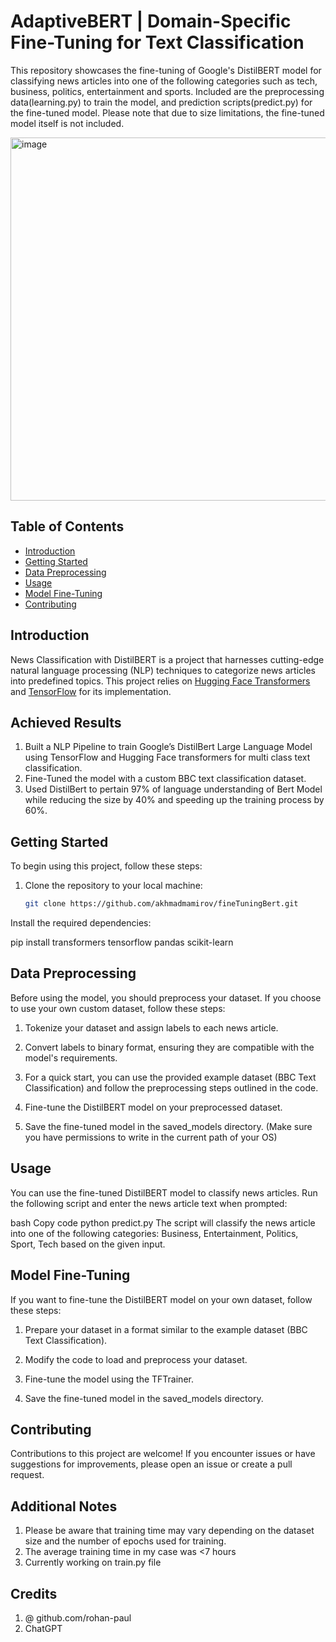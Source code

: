 # AdaptiveBERT |  Domain-Specific Fine-Tuning for Text Classification

This repository showcases the fine-tuning of Google's DistilBERT model for classifying news articles into one of the following categories such as tech, business, politics, entertainment and sports. Included are the preprocessing data(learning.py) to train the model, and prediction scripts(predict.py) for the fine-tuned model. Please note that due to size limitations, the fine-tuned model itself is not included.

<img width="581" alt="image" src="https://github.com/akhmadmamirov/fineTuningBert/assets/105142060/e6357cd2-3d88-465c-a0cd-a2117765fe3f">


## Table of Contents

- [Introduction](#introduction)
- [Getting Started](#getting-started)
- [Data Preprocessing](#data-preprocessing)
- [Usage](#usage)
- [Model Fine-Tuning](#model-fine-tuning)
- [Contributing](#contributing)

## Introduction

News Classification with DistilBERT is a project that harnesses cutting-edge natural language processing (NLP) techniques to categorize news articles into predefined topics. This project relies on [Hugging Face Transformers](https://huggingface.co/transformers/) and [TensorFlow](https://www.tensorflow.org/) for its implementation.

## Achieved Results

1. Built a NLP Pipeline to train Google’s DistilBert Large Language Model using TensorFlow and Hugging Face transformers for multi class text classification.
2. Fine-Tuned the model with a custom BBC text classification dataset.
3. Used DistilBert to pertain 97% of language understanding of Bert Model while reducing the size by 40% and speeding up the training process by 60%.



## Getting Started

To begin using this project, follow these steps:

1. Clone the repository to your local machine:

   ```bash
   git clone https://github.com/akhmadmamirov/fineTuningBert.git
Install the required dependencies:

pip install transformers tensorflow pandas scikit-learn

## Data Preprocessing
Before using the model, you should preprocess your dataset. If you choose to use your own custom dataset, follow these steps:

1. Tokenize your dataset and assign labels to each news article.

2. Convert labels to binary format, ensuring they are compatible with the model's requirements.

3. For a quick start, you can use the provided example dataset (BBC Text Classification) and follow the preprocessing steps outlined in the code.

4. Fine-tune the DistilBERT model on your preprocessed dataset.

5. Save the fine-tuned model in the saved_models directory. (Make sure you have permissions to write in the current path of your OS)

## Usage
You can use the fine-tuned DistilBERT model to classify news articles. Run the following script and enter the news article text when prompted:

bash
Copy code
python predict.py
The script will classify the news article into one of the following categories: Business, Entertainment, Politics, Sport, Tech based on the given input.

## Model Fine-Tuning
If you want to fine-tune the DistilBERT model on your own dataset, follow these steps:

1. Prepare your dataset in a format similar to the example dataset (BBC Text Classification).

2. Modify the code to load and preprocess your dataset.

3. Fine-tune the model using the TFTrainer.

4. Save the fine-tuned model in the saved_models directory.

## Contributing
Contributions to this project are welcome! If you encounter issues or have suggestions for improvements, please open an issue or create a pull request.

## Additional Notes
1. Please be aware that training time may vary depending on the dataset size and the number of epochs used for training.
2. The average training time in my case was <7 hours
3. Currently working on train.py file

## Credits
1. @ github.com/rohan-paul
2. ChatGPT 
